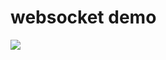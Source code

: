# websocket demo
<image src='https://github.com/yyyjjj666/websocket/blob/1.0.0/%E6%B5%81%E7%A8%8B%E5%9B%BE.png'/>
